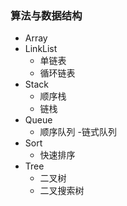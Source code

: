 ### 算法与数据结构
- Array
- LinkList
    - 单链表
    - 循环链表
- Stack
    - 顺序栈
    - 链栈
- Queue
    - 顺序队列
    -链式队列
- Sort
    - 快速排序
- Tree
    - 二叉树
    - 二叉搜索树
                    